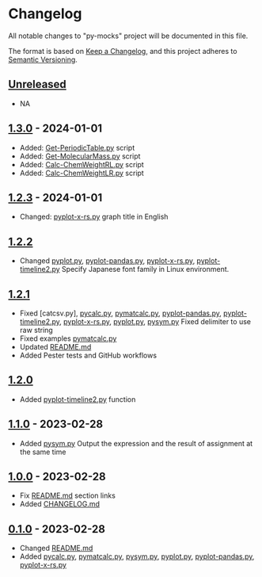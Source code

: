 # Changelog

All notable changes to "py-mocks" project will be documented in this file.

The format is based on [Keep a Changelog](https://keepachangelog.com/en/1.0.0/),
and this project adheres to [Semantic Versioning](https://semver.org/spec/v2.0.0.html).

## [Unreleased]

- NA

## [1.3.0] - 2024-01-01

- Added: [Get-PeriodicTable.py] script
- Added: [Get-MolecularMass.py] script
- Added: [Calc-ChemWeightRL.py] script
- Added: [Calc-ChemWeightLR.py] script

## [1.2.3] - 2024-01-01

- Changed: [pyplot-x-rs.py] graph title in English

## [1.2.2]

- Changed [pyplot.py], [pyplot-pandas.py], [pyplot-x-rs.py], [pyplot-timeline2.py] Specify Japanese font family in Linux environment.


## [1.2.1]

- Fixed [catcsv.py], [pycalc.py], [pymatcalc.py], [pyplot-pandas.py], [pyplot-timeline2.py], [pyplot-x-rs.py], [pyplot.py], [pysym.py] Fixed delimiter to use raw string
- Fixed examples [pymatcalc.py] 
- Updated [README.md]
- Added Pester tests and GitHub workflows


## [1.2.0]

- Added [pyplot-timeline2.py] function

## [1.1.0] - 2023-02-28

- Added [pysym.py] Output the expression and the result of assignment at the same time

## [1.0.0] - 2023-02-28

- Fix [README.md] section links
- Added [CHANGELOG.md]


## [0.1.0] - 2023-02-28

- Changed [README.md]
- Added [pycalc.py], [pymatcalc.py], [pysym.py], [pyplot.py], [pyplot-pandas.py], [pyplot-x-rs.py]


[pycalc.py]: src/pycalc.py
[pymatcalc.py]: src/pymatcalc.py
[pysym.py]: src/pysym.py
[pyplot.py]: src/pyplot.py
[pyplot-pandas.py]: src/pyplot-pandas.py
[pyplot-x-rs.py]: src/pyplot-x-rs.py
[pyplot-timeline2.py]: src/pyplot-timeline2.py

[README.md]: blob/main/README.md
[CHANGELOG.md]: blob/main/CHANGELOG.md

[Get-PeriodicTable.py]: src/Get-PeriodicTable.py
[Get-MolecularMass.py]: src/Get-MolecularMass.py
[Calc-ChemWeightRL.py]: src/Calc-ChemWeightRL.py
[Calc-ChemWeightLR.py]: src/Calc-ChemWeightLR.py

[unreleased]: https://github.com/btklab/py-mocks/compare/1.3.0..HEAD
[1.3.0]: https://github.com/btklab/py-mocks/releases/tag/1.3.0
[1.2.3]: https://github.com/btklab/py-mocks/releases/tag/1.2.3
[1.2.2]: https://github.com/btklab/py-mocks/releases/tag/1.2.1
[1.2.1]: https://github.com/btklab/py-mocks/releases/tag/1.2.1
[1.2.0]: https://github.com/btklab/py-mocks/releases/tag/1.2.0
[1.1.0]: https://github.com/btklab/py-mocks/releases/tag/1.1.0
[1.0.0]: https://github.com/btklab/py-mocks/releases/tag/1.0.0
[0.1.0]: https://github.com/btklab/py-mocks/releases/tag/0.1.0

